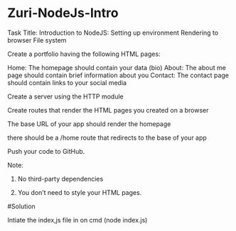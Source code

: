 # Zuri-NodeJs-Intro
Task Title: Introduction to NodeJS: Setting up environment Rendering to browser File system


Create a portfolio having the following HTML pages:

Home: The homepage should contain your data (bio)
About: The about me page should contain brief information about you
Contact: The contact page should contain links to your social media
 

Create a server using the HTTP module

Create routes that render the HTML pages you created on a browser

The base URL of your app should render the homepage

there should be a /home route that redirects to the base of your app

Push your code to GitHub.

Note: 

1. No third-party dependencies

2. You don’t need to style your HTML pages.

#Solution

Intiate the index,js file in on cmd (node index.js)
